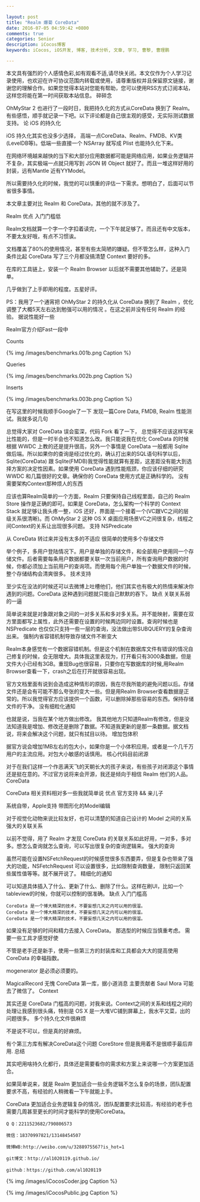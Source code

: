 ```yaml
---

layout: post
title: "Realm 爆菊 CoreData"
date: 2016-07-05 04:59:42 +0800
comments: true
categories: Senior
description: iCocos博客
keywords: iCocos, iOS开发, 博客, 技术分析, 文章, 学习, 曹黎, 曹理鹏

---
```



本文具有强烈的个人感情色彩,如有观看不适,请尽快关闭。本文仅作为个人学习记录使用，也欢迎在许可协议范围内转载或使用，请尊重版权并且保留原文链接，谢谢您的理解合作。如果您觉得本站对您能有帮助，您可以使用RSS方式订阅本站，这样您将能在第一时间获取本站信息。
碎碎念

OhMyStar 2 也进行了一段时日，我把持久化的方式从CoreData 换到了 Realm。有些感悟，顺手就记录一下吧。以下评论都是自己很主观的感受，无实际测试数据支持。
论 iOS 的持久化



<!--more-->



iOS 持久化其实也没多少选择， 高端一点CoreData、Realm、FMDB、KV类(LevelDB等)。低端一些直接一个 NSArray 就写成 Plist 也能持久化下来。

在网络环境越来越快的当下和大部分应用数据都可能是网络应用，如果业务逻辑并不复杂，其实极端一点就只用写到 JSON 转 Object 就好了。而且一堆这样好用的封装，远有Mantle 近有YYModel。

所以需要持久化的时候，我觉的可以慎重的评估一下需求。想明白了，后面可以节省很多事情。

本文章主要对比 Realm 和 CoreData，其他的就不涉及了。

Realm
优点
入门门槛低

Realm文档就算一个字一个字扣着读完，一个下午就足够了。而且还有中文版本，不要太友好哦，有点不习惯诶。

文档覆盖了80%的使用情况，甚至有些太简陋的嫌疑。但不管怎么样，这种入门条件比起 CoreData 写了三个月都没搞清楚 Context 要好的多。

在库的工具链上，安装一个 Realm Browser 以后就不需要其他辅助了。还是简单。

几乎做到了上手即用的程度。五星好评。

PS：我用了一个通宵把 OhMyStar 2 的持久化从 CoreData 换到了 Realm ，优化调整了大概5天左右达到勉强可以用的情况 。在这之前并没有任何 Realm 的经验。
据说性能好一些

Realm官方介绍Fast一段中

Counts


{% img /images/benchmarks.001b.png Caption %} 


Queries


{% img /images/benchmarks.002b.png Caption %} 


Inserts


{% img /images/benchmarks.003b.png Caption %} 


在写这里的时候我顺手Google了一下 发现一篇Core Data, FMDB, Realm 性能测试。我就多说几句

总觉得大家对 CoreData 误会蛮深，代码 Fork 看了一下， 总觉得不应该这样写来比性能的，但是一时半会也不知道怎么改。我只能说我在优化 CoreData 的时候根据 WWDC 上教的还是提升很高，另外一个事情是 CoreData 一般都用 Sqlite 做后端。所以如果你的查询是经过优化的，确认打出来的SQL语句科学以后，Sqlite(CoreData) 跟 Sqlite(FMDB)我觉得性能就算有差距，这差距没有能大到选择方案的决定性因素。如果使用 CoreData 遇到性能瓶颈，你应该仔细的研究 WWDC 和几篇很好的文章。确保你的 CoreData 使用方式是正确科学的。
没有需要架构Context那种烦人的东西

应该也算Realm简单的一个方面，Realm 只要保持自己线程里面，自己的 Realm Store 操作是正确的即可。如果是 CoreData，怎么架构一个科学的 Context Stack 就足够让我头疼一整，iOS 还好，界面是一个接着一个(VC跟VC之间的层级关系很清晰)。而 OhMyStar 2 这种 OS X 桌面应用场景VC之间很复杂，线程之间Context的关系让出现很多问题。
支持 NSPredicate

从 CoreData 转过来并没有太多的不适应
很简单的使用多个存储文件

举个例子，多用户登陆情况下。用户是单独的存储文件，和全部用户使用同一个存储文件。后者需要每条用户数据都要关联一次当前用户，所有查询用户数据的时候，你都必须加上当前用户的查询项。而使用每个用户单独一个数据文件的时候，整个存储结构会清爽很多。
技术支持

至少实在没法的时候还可以去微博上吐槽他们，他们其实也有极大的热情来解决你遇到的问题。CoreData 这种遇到问题就只能自己默默的吞下。
缺点
关联关系弱的一逼

简单说来就是对象跟对象之间的一对多关系和多对多关系。并不能映射，需要在双方里面都写上属性，此外还需要在设置的时候两边同时设置。查询时候也是 NSPredicate 也仅仅只支持一些一层的查询，没法做出带SUBQUERY的复杂查询出来。
强制内省容错机制导致存储文件不断变大

Realm本身感觉有一个数据容错机制。但是这个机制在数据库文件有错误的情况自己修复的时候，会无限增大。具体我这里表现为，打开看只有3000条数据，但是文件大小已经有3GB。重现Bug也很容易，只要你在写数据库的时候,用Realm Browser查看一下，crash之后在打开就很容易出现。

官方文档里面有说到会造成这种情形的原因，我在尽我所能的避免问题以后。存储文件还是会有可能不那么夸张的变大一些。但是用Realm Browser查看数据是正常的。所以我觉得官方应该提供一个函数，可以删除掉那些容易的东西。保持存储文件的干净。
没有细粒化通知

也就是说，当我在某个地方做出修改。 我其他地方只知道Realm有修改，但是没法知道我是增加、修改还是删除了数据。不知道我更新的是那一条数据。据文档说，将来会解决这个问题，就只有拭目以待。
增加包体积

据官方说会增加1MB左右的包大小，如果你是一个小体积应用，或者是一个几千万用户的主流应用。对包大小敏感的话慎用。
核心代码目前闭源

对于在我们这样一个作恶满天飞的天朝长大的孩子来说，有些孩子对闭源这个事情还是挺在意的。不过官方说将来会开源，我还是倾向于相信 Realm 他们的人品。
CoreData

CoreData 相关资料相对多一些我就简单说
优点
官方支持 && 亲儿子

系统自带，Apple支持
带图形化的Model编辑

对于视觉化动物来说比较友好，也可以清楚的知道自己设计的 Model 之间的关系
强大的关联关系

以前不觉得，用了 Realm 才发现 CoreData 的关联关系如此好用，一对多，多对多。想怎么查询就怎么查询，可以写出很复杂的查询逻辑来。
强大的查询

虽然可能在设置NSFetchRequest的时候感觉很多东西要弄，但是复杂也带来了强大的功能，NSFetchRequest 可以设置很多，比如限制查询数量， 限制只返回某些属性值等等。就不展开说了。
精细化的通知

可以知道具体插入了什么、更新了什么、删除了什么。这样在刷UI，比如一个tableview的时候，你就可以控制的很准确。
缺点
入门门槛高

	CoreData 是一个博大精深的技术，不要妄想几天之内可以用的很溜。
	CoreData 是一个博大精深的技术，不要妄想几天之内可以用的很溜。
	CoreData 是一个博大精深的技术，不要妄想几天之内可以用的很溜。

如果没有足够的时间和精力去接入 CoreData。 那选型的时候应当慎重考虑。
需要一些工具才感觉好使

不管是老手还是新手，使用一些第三方的封装库和工具都会大大的提高使用 CoreData 的幸福指数。

mogenerator 是必须必须要的。

MagicalRecord 无愧 CoreData 第一库，据小道消息 主要贡献者 Saul Mora 可能去了微信了。
Context

其实还是 CoreData 门槛高的问题，对我来说。Context之间的关系和线程之间的处理让我感到很头痛，特别是 OS X  是一大堆VC铺到屏幕上，我水平又菜，出的问题很多。
多个持久化文件很麻烦

不是说不可以，但是真的好麻烦。

有个第三方库有解决CoreData这个问题 CoreStore 但是我用着不是很顺手最后弃用.
总结

其实吧用啥持久化都行，具体还是需要看你的需求和方案上来说哪一个方案更加适合。

如果简单说来，就是 Realm 更加适合一些业务逻辑不怎么复杂的场景，团队配置要求不高，有经验的人稍微看一下午就能上手。

CoreData 更加适合业务逻辑复杂的情况，团队配置要求比较高，有经验的老手也需要几周甚至更长的时间才能科学的使用CoreData。


    Q Q：2211523682/790806573

    微信：18370997821/13148454507
    
    微博WB:http://weibo.com/u/3288975567?is_hot=1
    
	git博文：http://al1020119.github.io/
	
	github：https://github.com/al1020119


{% img /images/iCocosCoder.jpg Caption %}  

{% img /images/iCocosPublic.jpg Caption %}  